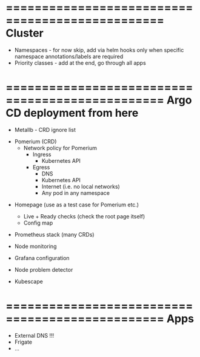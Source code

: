================================================
Cluster
================================================
- Namespaces - for now skip, add via helm hooks only when specific namespace annotations/labels are required
- Priority classes - add at the end, go through all apps

================================================
Argo CD deployment from here
================================================
- Metallb - CRD ignore list
* Pomerium (CRD)
    - Network policy for Pomerium
        - Ingress
            - Kubernetes API
        - Egress
            - DNS
            - Kubernetes API
            - Internet (i.e. no local networks)
            - Any pod in any namespace
- Homepage (use as a test case for Pomerium etc.)
    - Live + Ready checks (check the root page itself)
    - Config map




- Prometheus stack (many CRDs)
- Node monitoring
- Grafana configuration
- Node problem detector
- Kubescape

================================================
Apps
================================================
- External DNS !!!
- Frigate
- ...